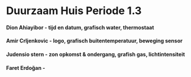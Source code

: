 # Duurzaam Huis Periode 1.3

 #### Dion Ahiayibor - tijd en datum, grafisch water, thermostaat
 #### Amir Crljenkovic - logo, grafisch buitentemperatuur, beweging sensor
 #### Judensio stern -  zon opkomst & ondergang, grafish gas, lichtintensiteit
 #### Faret Erdoğan - 
